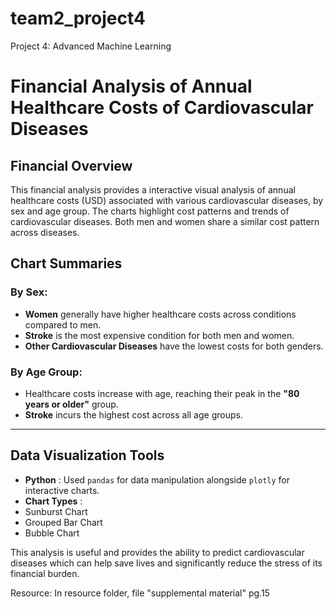 # team2_project4

Project 4: Advanced Machine Learning

# Financial Analysis of Annual Healthcare Costs of Cardiovascular Diseases

## Financial Overview

This financial analysis provides a interactive visual analysis of annual healthcare costs (USD) associated with various cardiovascular diseases, by sex and age group. The charts highlight cost patterns and trends of cardiovascular diseases. Both men and women share a similar cost pattern across diseases.

## Chart Summaries

### **By Sex:**

* **Women** generally have higher healthcare costs across conditions compared to men.
* **Stroke** is the most expensive condition for both men and women.
* **Other Cardiovascular Diseases** have the lowest costs for both genders.

### By Age Group: 

* Healthcare costs increase with age, reaching their peak in the **"80 years or older"** group.
* **Stroke** incurs the highest cost across all age groups.

---

## Data Visualization Tools

* **Python** : Used `pandas` for data manipulation alongside `plotly` for interactive charts.
* **Chart Types** :
* Sunburst Chart
* Grouped Bar Chart
* Bubble Chart

This analysis is useful and provides the ability to predict cardiovascular diseases which can help save lives and significantly reduce the stress of its financial burden.


Resource: In resource folder, file "supplemental material" pg.15

